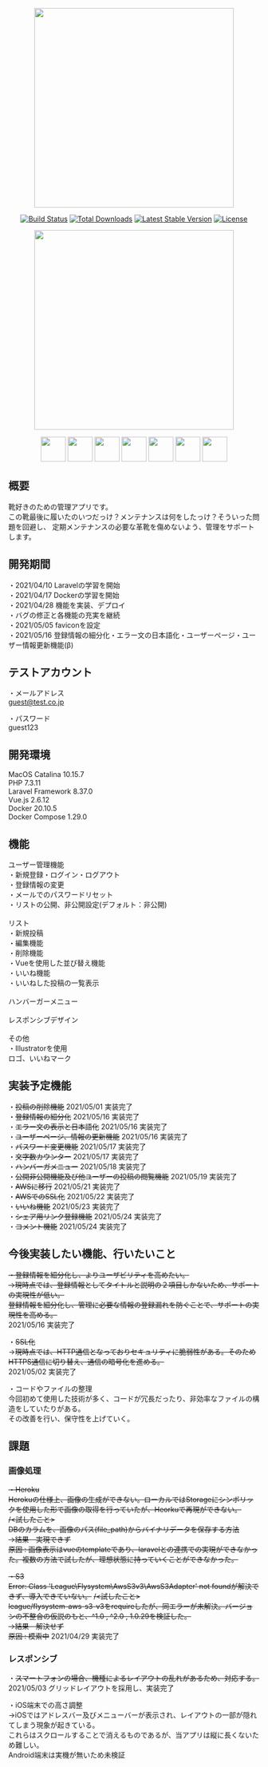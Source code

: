<p align="center"><a href="https://laravel.com" target="_blank"><img src="https://raw.githubusercontent.com/laravel/art/master/logo-lockup/5%20SVG/2%20CMYK/1%20Full%20Color/laravel-logolockup-cmyk-red.svg" width="400"></a></p>

<p align="center">
<a href="https://travis-ci.org/laravel/framework"><img src="https://travis-ci.org/laravel/framework.svg" alt="Build Status"></a>
<a href="https://packagist.org/packages/laravel/framework"><img src="https://img.shields.io/packagist/dt/laravel/framework" alt="Total Downloads"></a>
<a href="https://packagist.org/packages/laravel/framework"><img src="https://img.shields.io/packagist/v/laravel/framework" alt="Latest Stable Version"></a>
<a href="https://packagist.org/packages/laravel/framework"><img src="https://img.shields.io/packagist/l/laravel/framework" alt="License"></a>
</p>

<p align="center"><a href="https://github.com/tokiya-takai/live_with/tree/main/backend"><img src="https://user-images.githubusercontent.com/76773842/115679627-be19a500-a38d-11eb-9fe5-9f719a4e6920.png" width="400"><a></p>
<p align="center">
<img src="https://user-images.githubusercontent.com/76773842/115685325-1606da80-a393-11eb-9ec8-74fa975c6950.jpeg" width="50">
<img src="https://user-images.githubusercontent.com/76773842/115685404-28811400-a393-11eb-90c0-16ff513f7e45.jpeg" width="50">
<img src="https://user-images.githubusercontent.com/76773842/115685639-5ebe9380-a393-11eb-94a7-bf3f67ae75b2.png" width="50">
<img src="https://user-images.githubusercontent.com/76773842/115685719-71d16380-a393-11eb-920e-e0321e4b6a4f.png" width="50">
<img src="https://user-images.githubusercontent.com/76773842/115685830-8e6d9b80-a393-11eb-8fd5-0607c58187b3.png" width="50">
<img src="https://user-images.githubusercontent.com/76773842/115685885-9cbbb780-a393-11eb-86a4-4874da724ae5.png" width="50">
<img src="https://user-images.githubusercontent.com/76773842/115685967-b230e180-a393-11eb-981f-082fbc497a04.png" width="50">
</p>

## 概要

靴好きのための管理アプリです。<br />
この靴最後に履いたのいつだっけ？メンテナンスは何をしたっけ？そういった問題を回避し、<bt />
定期メンテナンスの必要な革靴を傷めないよう、管理をサポートします。<br />

## 開発期間
・2021/04/10 Laravelの学習を開始<br />
・2021/04/17 Dockerの学習を開始<br />
・2021/04/28 機能を実装、デプロイ<br />
・バグの修正と各機能の充実を継続<br />
・2021/05/05 faviconを設定<br />
・2021/05/16 登録情報の細分化・エラー文の日本語化・ユーザーページ・ユーザー情報更新機能(β)<br />

## テストアカウント

・メールアドレス<br />
guest@test.co.jp<br />

・パスワード<br />
guest123<br />


## 開発環境

MacOS Catalina 10.15.7<br />
PHP 7.3.11<br />
Laravel Framework 8.37.0<br />
Vue.js 2.6.12<br />
Docker 20.10.5<br />
Docker Compose 1.29.0<br />

## 機能

ユーザー管理機能<br />
・新規登録・ログイン・ログアウト<br />
・登録情報の変更<br />
・メールでのパスワードリセット<br />
・リストの公開、非公開設定(デフォルト：非公開)<br />
<br />
リスト<br />
・新規投稿<br />
・編集機能<br />
・削除機能<br />
・Vueを使用した並び替え機能<br />
・いいね機能<br />
・いいねした投稿の一覧表示<br />
<br />
ハンバーガーメニュー<br />
<br />
レスポンシブデザイン<br />
<br />
その他<br />
・Illustratorを使用<br />
ロゴ、いいねマーク<br />

## 実装予定機能

・~~投稿の削除機能~~                             2021/05/01 実装完了<br />
・~~登録情報の細分化~~                           2021/05/16 実装完了<br />
・~~エラー文の表示と日本語化~~                     2021/05/16 実装完了<br />
・~~ユーザーページ、情報の更新機能~~                2021/05/16 実装完了<br />
・~~パスワード変更機能~~                          2021/05/17 実装完了<br />
・~~文字数カウンター~~                            2021/05/17 実装完了<br />
・~~ハンバーガメニュー~~                          2021/05/18 実装完了<br />
・~~公開非公開機能及び他ユーザーの投稿の閲覧機能~~    2021/05/19 実装完了<br />
・~~AWSに移行~~                                 2021/05/21 実装完了<br />
・~~AWSでのSSL化~~                              2021/05/22 実装完了<br />
・~~いいね機能~~                                 2021/05/23 実装完了<br />
・~~シェア用リンク登録機能~~                       2021/05/24 実装完了<br />
・~~コメント機能~~                               2021/05/24 実装完了<br />

## 今後実装したい機能、行いたいこと

~~・登録情報を細分化し、よりユーザビリティを高めたい。~~<br />
~~->現時点では、登録情報としてタイトルと説明の２項目しかないため、サポートの実現性が低い。~~<br />
~~登録情報を細分化し、管理に必要な情報の登録漏れを防ぐことで、サポートの実現性を高める。~~<br />
2021/05/16 実装完了

・~~SSL化~~<br />
->~~現時点では、HTTP通信となっておりセキュリティに脆弱性がある。そのためHTTPS通信に切り替え、通信の暗号化を進める。~~<br />
2021/05/02 実装完了

・コードやファイルの整理<br />
今回初めて使用した技術が多く、コードが冗長だったり、非効率なファイルの構造をしていたりがある。<br />
その改善を行い、保守性を上げていく。<br />


## 課題

### 画像処理

~~・Heroku~~<br />
~~Herokuの仕様上、画像の生成ができない。ローカルではStorageにシンボリックを使用した形で画像の取得を行っていたが、Heorkuで再現ができない。~~<br />
~~/<試したこと>~~<br />
~~DBのカラムを、画像のパス(file_path)からバイナリデータを保存する方法~~<br />
~~->結果　実現できず~~<br />
~~原因 : 画像表示はvueのtemplateであり、laravelとの連携での実現ができなかった。複数の方法で試したが、理想状態に持っていくことができなかった。~~<br />

~~・S3~~<br />
~~Error: Class 'League\Flysystem\AwsS3v3\AwsS3Adapter' not foundが解決できず、導入できていない。~~
~~/<試したこと>~~<br />
~~league/flysystem-aws-s3-v3をrequireしたが、同エラーが未解決。バージョンの不整合の仮説のもと、^1.0 , ^2.0 , 1.0.29を検証した。~~<br />
~~->結果　解決せず~~<br />
~~原因 : 模索中~~
2021/04/29 実装完了

### レスポンシブ

・~~スマートフォンの場合、機種によるレイアウトの乱れがあるため、対応する。~~<br />
2021/05/03 グリッドレイアウトを採用し、実装完了

・iOS端末での高さ調整<br />
->iOSではアドレスバー及びメニューバーが表示され、レイアウトの一部が隠れてしまう現象が起きている。<br />
これらはスクロールすることで消えるものであるが、当アプリは縦に長くないため難しい。<br />
Android端末は実機が無いため未検証<br />
<br />